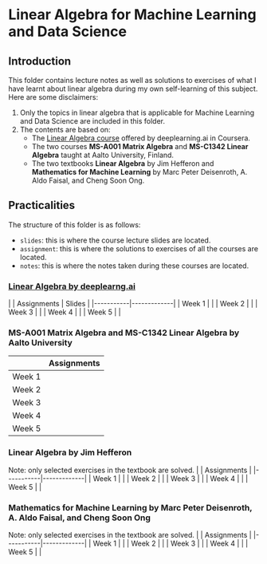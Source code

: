 # Linear Algebra for Machine Learning and Data Science
## Introduction
This folder contains lecture notes as well as solutions to exercises of what I have learnt about linear algebra during my own self-learning of this subject. Here are some disclaimers:
1. Only the topics in linear algebra that is applicable for Machine Learning and Data Science are included in this folder.
2. The contents are based on:
    * The [Linear Algebra course](https://www.coursera.org/learn/machine-learning-linear-algebra/home/) offered by deeplearning.ai in Coursera.
    * The two courses **MS-A001 Matrix Algebra** and **MS-C1342 Linear Algebra** taught at Aalto University, Finland.
    * The two textbooks **Linear Algebra** by Jim Hefferon and **Mathematics for Machine Learning** by Marc Peter Deisenroth, A. Aldo Faisal, and Cheng Soon Ong.

## Practicalities
The structure of this folder is as follows:
- `slides`: this is where the course lecture slides are located.
- `assignment`: this is where the solutions to exercises of all the courses are located.
- `notes`: this is where the notes taken during these courses are located.

### [Linear Algebra by deeplearng.ai](https://www.coursera.org/learn/machine-learning-linear-algebra/home/)
|           | Assignments | Slides |
|-----------|-------------|
| Week 1    |             |
| Week 2    |             |
| Week 3    |             |
| Week 4    |             |
| Week 5    |             |

### MS-A001 Matrix Algebra and MS-C1342 Linear Algebra by Aalto University
|           | Assignments |
|-----------|-------------|
| Week 1    |             |
| Week 2    |             |
| Week 3    |             |
| Week 4    |             |
| Week 5    |             |


### Linear Algebra by Jim Hefferon
Note: only selected exercises in the textbook are solved.
|           | Assignments |
|-----------|-------------|
| Week 1    |             |
| Week 2    |             |
| Week 3    |             |
| Week 4    |             |
| Week 5    |             |


### **Mathematics for Machine Learning** by Marc Peter Deisenroth, A. Aldo Faisal, and Cheng Soon Ong
Note: only selected exercises in the textbook are solved.
|           | Assignments |
|-----------|-------------|
| Week 1    |             |
| Week 2    |             |
| Week 3    |             |
| Week 4    |             |
| Week 5    |             |